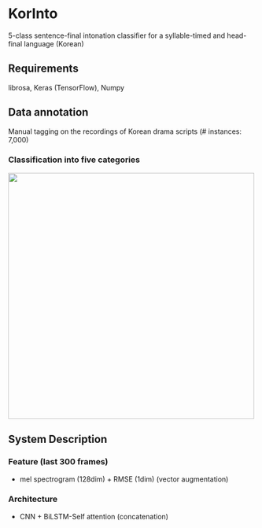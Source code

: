 # KorInto
5-class sentence-final intonation classifier for a syllable-timed and head-final language (Korean)

## Requirements
librosa, Keras (TensorFlow), Numpy

## Data annotation
Manual tagging on the recordings of Korean drama scripts (# instances: 7,000)
### Classification into five categories
<img src="https://github.com/warnikchow/korinto/blob/master/fig2.png" width="500">

## System Description
### Feature (last 300 frames)
* mel spectrogram (128dim) + RMSE (1dim) (vector augmentation)
### Architecture
* CNN + BiLSTM-Self attention (concatenation)
